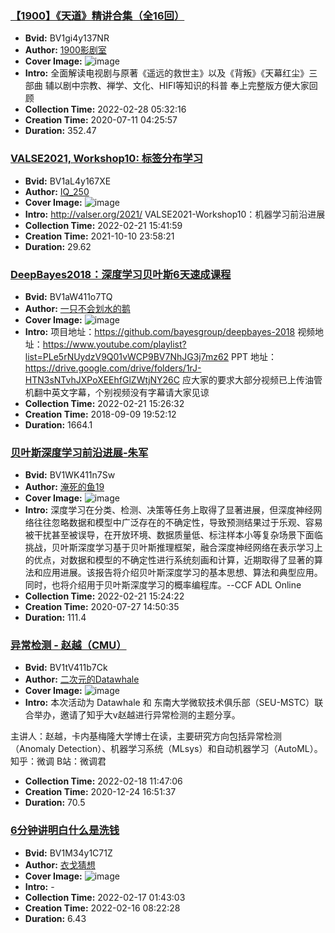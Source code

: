 ### [【1900】《天道》精讲合集（全16回）](https://www.bilibili.com/video/BV1gi4y137NR)
- **Bvid:** BV1gi4y137NR
- **Author:** [1900影剧室](https://space.bilibili.com/17223352)
- **Cover Image:** ![image](http://i1.hdslb.com/bfs/archive/7a7e4053cbb4e07ec405260270f9fb1ffbc324e4.jpg)
- **Intro:** 全面解读电视剧与原著《遥远的救世主》以及《背叛》《天幕红尘》三部曲
辅以剧中宗教、禅学、文化、HIFI等知识的科普
奉上完整版方便大家回顾
- **Collection Time:** 2022-02-28 05:32:16
- **Creation Time:** 2020-07-11 04:25:57
- **Duration:** 352.47

### [VALSE2021, Workshop10: 标签分布学习](https://www.bilibili.com/video/BV1aL4y167XE)
- **Bvid:** BV1aL4y167XE
- **Author:** [IQ_250](https://space.bilibili.com/2849535)
- **Cover Image:** ![image](http://i1.hdslb.com/bfs/archive/50dbed6c814c46a1449a28ae16fc1843b6332bb5.jpg)
- **Intro:** http://valser.org/2021/
VALSE2021-Workshop10：机器学习前沿进展
- **Collection Time:** 2022-02-21 15:41:59
- **Creation Time:** 2021-10-10 23:58:21
- **Duration:** 29.62

### [DeepBayes2018：深度学习贝叶斯6天速成课程](https://www.bilibili.com/video/BV1aW411o7TQ)
- **Bvid:** BV1aW411o7TQ
- **Author:** [一只不会划水的鹅](https://space.bilibili.com/819364)
- **Cover Image:** ![image](http://i0.hdslb.com/bfs/archive/1dea81f5a3cce72c917c6662be1fc733978e31ef.jpg)
- **Intro:** 项目地址：https://github.com/bayesgroup/deepbayes-2018
视频地址：https://www.youtube.com/playlist?list=PLe5rNUydzV9Q01vWCP9BV7NhJG3j7mz62
PPT 地址：https://drive.google.com/drive/folders/1rJ-HTN3sNTvhJXPoXEEhfGlZWtjNY26C
应大家的要求大部分视频已上传油管机翻中英文字幕，个别视频没有字幕请大家见谅
- **Collection Time:** 2022-02-21 15:26:32
- **Creation Time:** 2018-09-09 19:52:12
- **Duration:** 1664.1

### [贝叶斯深度学习前沿进展-朱军](https://www.bilibili.com/video/BV1WK411n7Sw)
- **Bvid:** BV1WK411n7Sw
- **Author:** [淹死的鱼19](https://space.bilibili.com/17763247)
- **Cover Image:** ![image](http://i1.hdslb.com/bfs/archive/c5cd17aef7863d159ee299dd7a6e1e97e51c1347.jpg)
- **Intro:** 深度学习在分类、检测、决策等任务上取得了显著进展，但深度神经网络往往忽略数据和模型中广泛存在的不确定性，导致预测结果过于乐观、容易被干扰甚至被误导，在开放环境、数据质量低、标注样本小等复杂场景下面临挑战，贝叶斯深度学习基于贝叶斯推理框架，融合深度神经网络在表示学习上的优点，对数据和模型的不确定性进行系统刻画和计算，近期取得了显著的算法和应用进展。该报告将介绍贝叶斯深度学习的基本思想、算法和典型应用。同时，也将介绍用于贝叶斯深度学习的概率编程库。--CCF ADL Online
- **Collection Time:** 2022-02-21 15:24:22
- **Creation Time:** 2020-07-27 14:50:35
- **Duration:** 111.4

### [异常检测 - 赵越（CMU）](https://www.bilibili.com/video/BV1tV411b7Ck)
- **Bvid:** BV1tV411b7Ck
- **Author:** [二次元的Datawhale](https://space.bilibili.com/431850986)
- **Cover Image:** ![image](http://i2.hdslb.com/bfs/archive/e6b9d0e935f2902fc5d7f6196723b4892a63aac9.jpg)
- **Intro:** 本次活动为 Datawhale 和 东南大学微软技术俱乐部（SEU-MSTC）联合举办，邀请了知乎大v赵越进行异常检测的主题分享。

主讲人：赵越，卡内基梅隆大学博士在读，主要研究方向包括异常检测（Anomaly Detection）、机器学习系统（MLsys）和自动机器学习（AutoML）。
知乎：微调
B站：微调君
- **Collection Time:** 2022-02-18 11:47:06
- **Creation Time:** 2020-12-24 16:51:37
- **Duration:** 70.5

### [6分钟讲明白什么是洗钱](https://www.bilibili.com/video/BV1M34y1C71Z)
- **Bvid:** BV1M34y1C71Z
- **Author:** [衣戈猜想](https://space.bilibili.com/170948267)
- **Cover Image:** ![image](http://i2.hdslb.com/bfs/archive/2e77a7a593f3ad0f1a8076c84809e8132fd49706.jpg)
- **Intro:** -
- **Collection Time:** 2022-02-17 01:43:03
- **Creation Time:** 2022-02-16 08:22:28
- **Duration:** 6.43

